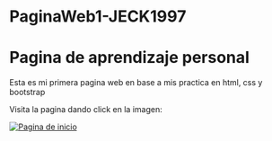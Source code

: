 # PaginaWeb1-JECK1997
<h1>Pagina de aprendizaje personal</h1>
<p>Esta es mi primera pagina web en base a mis practica en html, css y bootstrap</p>
<p>Visita la pagina dando click en la imagen:</p>
<a href="http://jeck1997.000webhostapp.com/" target="_blank" rel="noopener noreferrer">
<img src="https://lh3.googleusercontent.com/fNN65YerPCrzBU1xyzEJAzBW7pO050qdMT0wpqdGD_J157hEYbtBXJ4Iq8j0fxu1FGX-LHOBEU2WVyjHgZn9sL6Tm96dm5qjKTYxJlF9QYPgPcInuYMiXJiPwmxIvggTlpVw2CwIwRI8tvA-fUC7_GJrrhtgMpf-XUwA3tCnrItGsgVvljkgnR4MNSExUHfvkHMHmrx0fOjK51-q76FIrZQKrNKEeuTDvfDh50ZLkASnZFKzfXcBuwQJF34szspD0mbtWLITG_62VoO8G-R9kZnXeWrYzT2zGLAo5y5t0rokQMFp7u-KGG003x6telIg9Lua7iea-2e7ysfyy2cC3eZhhKzKUqVnRhUtSZtzBIbCFECcPC2miqFqggLOsaURMAQ9lDa_uINObGjxiU8X26sGGqDKbSvia56wgxyFqLTttz-6OX-bwzeDCXn5AIMezTC29adbnt4Ki118RnzFVhw5_o5TXy54CETq_itQlGBKxJKDdSO2IjEgeaylv0j6PQzxpf4iNsJWjuLPtnrmWZHIyKRhsxyNjSmgnHYTJsg0zmtbDic3gPOwAjLoQzw3LzTSaKg0LOc2HeNhW9orGp-aj3ZFXkd_HS5KaPiWcpSLcmQNaUX8sSv8vq6TA3BXS12j40Dzu2Lv43T3HZM0ldDpKaq9Dw=w1348-h622-no" alt="Pagina de inicio">
</a>
